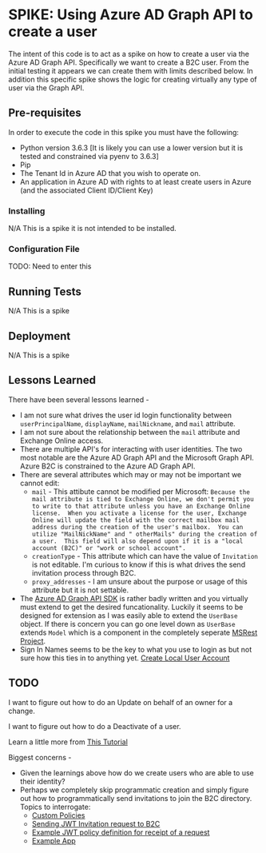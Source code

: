 # SPIKE: Using Azure AD Graph API to create a user

The intent of this code is to act as a spike on how to create a user via the Azure AD Graph API.  Specifically we want to create a B2C user.  From the initial testing it appears we can create them with limits described below.  In addition this specific spike shows the logic for creating virtually any type of user via the Graph API.

## Pre-requisites

In order to execute the code in this spike you must have the following:

* Python version 3.6.3 [It is likely you can use a lower version but it is tested and constrained via pyenv to 3.6.3]
* Pip
* The Tenant Id in Azure AD that you wish to operate on.
* An application in Azure AD with rights to at least create users in Azure (and the associated Client ID/Client Key)

### Installing

N/A This is a spike it is not intended to be installed.

### Configuration File

TODO: Need to enter this

## Running Tests

N/A This is a spike

## Deployment

N/A This is a spike

## Lessons Learned

There have been several lessons learned -

* I am not sure what drives the user id login functionality between `userPrincipalName`, `displayName`, `mailNickname`, and `mail` attribute.
* I am not sure about the relationship between the `mail` attribute and Exchange Online access.
* There are multiple API's for interacting with user identities.  The two most notable are the Azure AD Graph API and the Microsoft Graph API.  Azure B2C is constrained to the Azure AD Graph API.
* There are several attributes which may or may not be important we cannot edit:
  * `mail` - This attibute cannot be modified per Microsoft: `Because the mail attribute is tied to Exchange Online, we don't permit you to write to that attribute unless you have an Exchange Online license.  When you activate a license for the user, Exchange Online will update the field with the correct mailbox mail address during the creation of the user's mailbox.  You can utilize "MailNickName" and " otherMails" during the creation of a user.  This field will also depend upon if it is a "local account (B2C)" or "work or school account".`
  * `creationType` - This attribute which can have the value of `Invitation` is not editable.  I'm curious to know if this is what drives the send invitation process through B2C.
  * `proxy_addresses` - I am unsure about the purpose or usage of this attribute but it is not settable.
* The [Azure AD Graph API SDK](https://github.com/Azure/azure-sdk-for-python/tree/master/azure-graphrbac) is rather badly written and you virtually must extend to get the desired funcationality.  Luckily it seems to be designed for extension as I was easily able to extend the `UserBase` object.  If there is concern you can go one level down as `UserBase` extends `Model` which is a component in the completely seperate [MSRest Project](https://github.com/Azure/msrest-for-python).
* Sign In Names seems to be the key to what you use to login as but not sure how this ties in to anything yet.  [Create Local User Account](https://msdn.microsoft.com/en-us/library/azure/ad/graph/api/users-operations#CreateLocalAccountUser)

## TODO

I want to figure out how to do an Update on behalf of an owner for a change.

I want to figure out how to do a Deactivate of a user.

Learn a little more from [This Tutorial](https://docs.microsoft.com/en-us/azure/active-directory-b2c/active-directory-b2c-devquickstarts-graph-dotnet)

Biggest concerns -

* Given the learnings above how do we create users who are able to use their identity?
* Perhaps we completely skip programmatic creation and simply figure out how to programmatically send invitations to join the B2C directory.  Topics to interrogate:
   * [Custom Policies](https://docs.microsoft.com/en-us/azure/active-directory-b2c/active-directory-b2c-overview-custom)
   * [Sending JWT Invitation request to B2C](https://github.com/Azure-Samples/active-directory-b2c-advanced-policies/blob/master/wingtipgamesb2c/src/WingTipGamesWebApplication/Controllers/InvitationController.cs#LC90)
   * [Example JWT policy definition for receipt of a request](https://github.com/Azure-Samples/active-directory-b2c-advanced-policies/blob/master/wingtipgamesb2c/Policies/b2ctechready.onmicrosoft.com_B2C_1A_invitation.xml)
   * [Example App](https://wingtipgamesb2c.azurewebsites.net/Invitation/Create)
